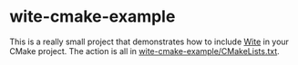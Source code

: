# wite-cmake-example

This is a really small project that demonstrates how to include [Wite](https://github.com/kevinchannon/wite) in your CMake project. The action is all in [wite-cmake-example/CMakeLists.txt](https://github.com/kevinchannon/wite-cmake-example/blob/master/wite-cmake-example/CMakeLists.txt).
